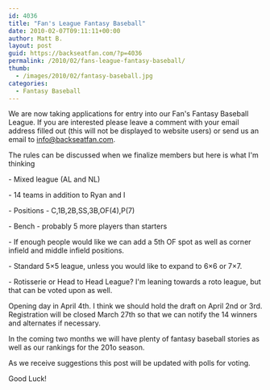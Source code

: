 ```yaml
---
id: 4036
title: "Fan's League Fantasy Baseball"
date: 2010-02-07T09:11:11+00:00
author: Matt B.
layout: post
guid: https://backseatfan.com/?p=4036
permalink: /2010/02/fans-league-fantasy-baseball/
thumb:
  - /images/2010/02/fantasy-baseball.jpg
categories:
  - Fantasy Baseball
---
```


<div class="entry">
  <p>
    We are now taking applications for entry into our Fan's Fantasy Baseball League. If you are interested please leave a comment with your email address filled out (this will not be displayed to website users) or send us an email to <a href="mailto:info@backseatfan.com">info@backseatfan.com</a>.
  </p>

  <p>
    The rules can be discussed when we finalize members but here is what I'm thinking
  </p>

  <p>
    - Mixed league (AL and NL)
  </p>

  <p>
    - 14 teams in addition to Ryan and I
  </p>

  <p>
    - Positions - C,1B,2B,SS,3B,OF(4),P(7)
  </p>

  <p>
    - Bench - probably 5 more players than starters
  </p>

  <p>
    - If enough people would like we can add a 5th OF spot as well as corner infield and middle infield positions.
  </p>

  <p>
    - Standard 5&#215;5 league, unless you would like to expand to 6&#215;6 or 7&#215;7.
  </p>

  <p>
    - Rotisserie or Head to Head League? I'm leaning towards a roto league, but that can be voted upon as well.
  </p>

  <p>
    Opening day in April 4th. I think we should hold the draft on April 2nd or 3rd. Registration will be closed March 27th so that we can notify the 14 winners and alternates if necessary.
  </p>

  <p>
    In the coming two months we will have plenty of fantasy baseball stories as well as our rankings for the 201o season.
  </p>

  <p>
    As we receive suggestions this post will be updated with polls for voting.
  </p>

  <p>
    Good Luck!
  </p>
</div>
